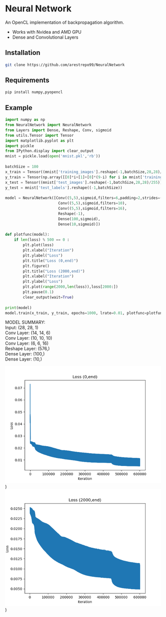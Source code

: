 # Neural Network
An OpenCL implementation of backpropagation algorithm. 

- Works with Nvidea and AMD GPU
- Dense and Convolutional Layers

## Installation

```sh
git clone https://github.com/arestrepo99/NeuralNetwork
```

## Requirements

```sh
pip install numpy,pyopencl
```

## Example

```python
import numpy as np
from NeuralNetwork import NeuralNetwork
from Layers import Dense, Reshape, Conv, sigmoid
from utils.Tensor import Tensor
import matplotlib.pyplot as plt
import pickle
from IPython.display import clear_output
mnist = pickle.load(open('mnist.pkl','rb'))

batchSize = 100
x_train = Tensor((mnist['training_images'].reshape(-1,batchSize,28,28)/255))
y_train = Tensor(np.array([[0]*i+[1]+[0]*(9-i) for i in mnist['training_labels']]).reshape((-1,batchSize,10)))
x_test = Tensor((mnist['test_images'].reshape(-1,batchSize,28,28)/255))
y_test = mnist['test_labels'].reshape((-1,batchSize))

model = NeuralNetwork([Conv((5,5),sigmoid,filters=6,padding=2,strides=(2,2),inputShape=(28,28,1)),
                        Conv((5,5),sigmoid,filters=10),
                        Conv((5,5),sigmoid,filters=16),
                        Reshape(-1), 
                        Dense(100,sigmoid),
                        Dense(10,sigmoid)])

def plotfunc(model):
    if len(loss) % 500 == 0 :
        plt.plot(loss)
        plt.xlabel("Iteration")
        plt.ylabel("Loss")
        plt.title("Loss (0,end)")
        plt.figure()
        plt.title("Loss (2000,end)")
        plt.xlabel("Iteration")
        plt.ylabel("Loss")
        plt.plot(range(2000,len(loss)),loss[2000:])
        plt.pause(0.1)
        clear_output(wait=True)
 
print(model)
model.train(x_train, y_train, epochs=1000, lrate=0.01, plotfunc=plotfunc)
```

 MODEL SUMMARY: \
Input: 		 (28, 28, 1)\
Conv Layer: 		(14, 14, 6)\
Conv Layer: 		(10, 10, 10)\
Conv Layer: 		(6, 6, 16)\
Reshape Layer: 		(576,)\
Dense Layer: 		(100,)\
Dense Layer: 		(10,)


![alt text](utils/fig/fig1.png))
![alt text](utils/fig/fig2.png))
